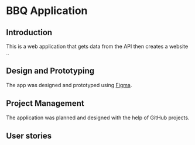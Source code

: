 # BBQ Application

## Introduction

This is a web application that gets data from the API then creates a website ..

## Design and Prototyping 

The app was designed and prototyped using [Figma](https://www.figma.com/). 

## Project Management

The application was planned and designed with the help of GitHub projects. 

## User stories
